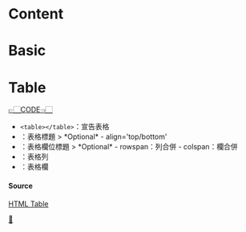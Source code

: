 # Content

# Basic

# Table
[👉🏻CODE👈🏻](https://github.com/vanikk06/Project/blob/master/HTML/Test2.html)


- `<table></table>`：宣告表格
- <caption></caption>：表格標題
  > *Optional*
    - align='top/bottom'
- <th></th>：表格欄位標題
  > *Optional*
    - rowspan：列合併
    - colspan：欄合併
- <tr></tr>：表格列
- <td></td>：表格欄

#### Source
[HTML Table](http://web.nchu.edu.tw/~jlu/cyut/html_table.html)

[💊](https://github.com/vanikk06/Project/tree/master/HTML#content)
